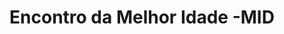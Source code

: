 ---
ID: 4861
title: 'Encontro da Melhor  Idade -MID'
image-xl: >
  https://assets.gruponews.com.br/gruponews/uploads/2017/02/eberhard-grossgasteiger-255502.jpg
image-l: >
  https://assets.gruponews.com.br/gruponews/uploads/2017/02/eberhard-grossgasteiger-255502-1280x720.jpg
image-sq-l: >
  https://assets.gruponews.com.br/gruponews/uploads/2017/02/eberhard-grossgasteiger-255502-1280x1080.jpg
image-sq-m: >
  https://assets.gruponews.com.br/gruponews/uploads/2017/02/eberhard-grossgasteiger-255502-720x720.jpg
post_excerpt: ""
layout: event
permalink: eventos/encontro-da-melhor-idade-2017
published: true
event:
  event_id: "97"
  event_slug: encontro-da-melhor-idade-2017
  event_owner: "2"
  event_status: "1"
  event_name: 'Encontro da Melhor  Idade -MID'
  event_start_time: 00:00:00
  event_end_time: 23:59:59
  event_start_date: 2017-10-28
  event_end_date: 2017-10-29
  post_content: ""
  event_rsvp: "0"
  event_spaces: null
  location_id: "4"
  recurrence_id: null
  event_category_id: null
  event_attributes: 'a:1:{s:22:"wpcf-gn_post_destaques";s:17:"destaque_novidade";}'
  event_date_created: 2017-02-20 11:12:40
  event_date_modified: 2017-08-09 09:22:44
  recurrence: "0"
  recurrence_interval: null
  recurrence_freq: null
  recurrence_byday: null
  recurrence_byweekno: null
  blog_id: null
  group_id: "0"
  post_id: "4861"
  event_all_day: "1"
  event_private: "0"
  recurrence_days: "0"
  event_rsvp_date: null
  event_rsvp_time: 00:00:00
  event_rsvp_spaces: null
  recurrence_rsvp_days: null
location:
  location_id: "4"
  location_slug: sitio-vale-da-aguia
  location_name: Centro de Eventos Vale da Águia
  location_owner: "2"
  location_address: Rua Paulo Varchavtchik
  location_town: Sorocaba
  location_state: São Paulo
  location_postcode: Mapa (Goog
  location_region: ""
  location_country: BR
  location_latitude: "-23.488098"
  location_longitude: "-47.386986"
  post_content: |
    <a href="http://www.google.com/maps/ms?ie=UTF8&amp;hl=pt-BR&amp;msa=0&amp;msid=101029055973969387879.00047056afb7234e1fdba&amp;ll=-23.452538,-47.321548&amp;spn=0.143937,0.307274&amp;t=h&amp;z=12" target="_blank">Mapa (Google Maps</a>)
    
    <a href="http://www.gruponews.com.br/wp-content/uploads/2011/03/mapa-atualizado-ceva.pdf" target="_blank">Baixe o Mapa em PDF</a>
  post_id: "2210"
  blog_id: "0"
  location_status: "1"
  location_private: "0"
  latitude: "-23.488098"
  longitude: "-47.386986"
categories: ""
tags: ""
author: ""
slide_template:
  - default
wpcf-gn_post_destaques:
  - destaque_novidade
post_date: 2017-02-20 11:12:39
---